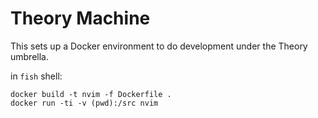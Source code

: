# Theory Machine

This sets up a Docker environment to do development under the Theory umbrella.

in `fish` shell:

```
docker build -t nvim -f Dockerfile .
docker run -ti -v (pwd):/src nvim
```
